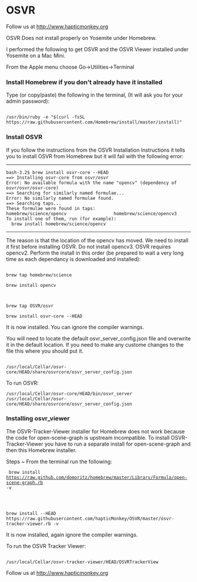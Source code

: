 # OSVR
Follow us at http://www.hapticmonkey.org

OSVR Does not install properly on Yosemite under Homebrew.

I performed the following to get OSVR and the OSVR Viewer installed under Yosemite on a Mac Mini.

From the Apple menu choose Go->Utilities->Terminal

<h3>Install Homebrew if you don't already have it installed</h3>
Type (or copy/paste) the following in the terminal, (It will ask you for your admin password): <p>
<code>
/usr/bin/ruby -e "$(curl -fsSL https://raw.githubusercontent.com/Homebrew/install/master/install)"
</code>
<h3>Install OSVR</h3>
If you follow the instructions from the OSVR Installation Instructions it tells you to install OSVR from Homebrew but it will fail with the following error:
<hr>
<code>bash-3.2$ brew install osvr-core --HEAD
==> Installing osvr-core from osvr/osvr
Error: No available formula with the name "opencv" (dependency of osvr/osvr/osvr-core)
==> Searching for similarly named formulae...
Error: No similarly named formulae found.
==> Searching taps...
These formulae were found in taps:
homebrew/science/opencv                  homebrew/science/opencv3               
To install one of them, run (for example):
  brew install homebrew/science/opencv</code>
<hr>
The reason is that the location of the opencv has moved.  We need to install it first before installing OSVR.  Do not install opencv3.  OSVR requires opencv2. Perform the install in this order (be prepared to wait a very long time as each dependancy is downloaded and installed):<p>
<code>
brew tap homebrew/science<br>
brew install opencv
<br><br>
brew tap OSVR/osvr<br>
brew install osvr-core --HEAD
</code><p>
It is now installed.  You can ignore the compiler warnings.

You will need to locate the default osvr_server_config.json file and overwrite it in the default location.  If you need to make any custome changes to the file this where you should put it.<p>
<code>
/usr/local/Cellar/osvr-core/HEAD/share/osvrcore/osvr_server_config.json
</code><p>
To run OSVR:<br>
<code>
/usr/local/Cellar/osvr-core/HEAD/bin/osvr_server /usr/local/Cellar/osvr-core/HEAD/share/osvrcore/osvr_server_config.json
</code><p>

<h3>Installing osvr_viewer</h3>
The OSVR-Tracker-Viewer installer for Homebrew does not work because the code for open-scene-graph is upstream incompatible.  To install OSVR-Tracker-Viewer you have to run a separate install for open-scene-graph and then this Homebrew installer.

Steps ~ From the terminal run the following:<p>
<code>
brew install https://raw.github.com/domoritz/homebrew/master/Library/Formula/open-scene-graph.rb -v
<p>
brew install --HEAD https://raw.githubusercontent.com/hapticMonkey/OSVR/master/osvr-tracker-viewer.rb -v
</code><p>
It is now installed, again ignore the compiler warnings.

To run the OSVR Tracker Viewer:<p>
<code>
/usr/local/Cellar/osvr-tracker-viewer/HEAD/OSVRTrackerView
</code><p>
Follow us at http://www.hapticmonkey.org
